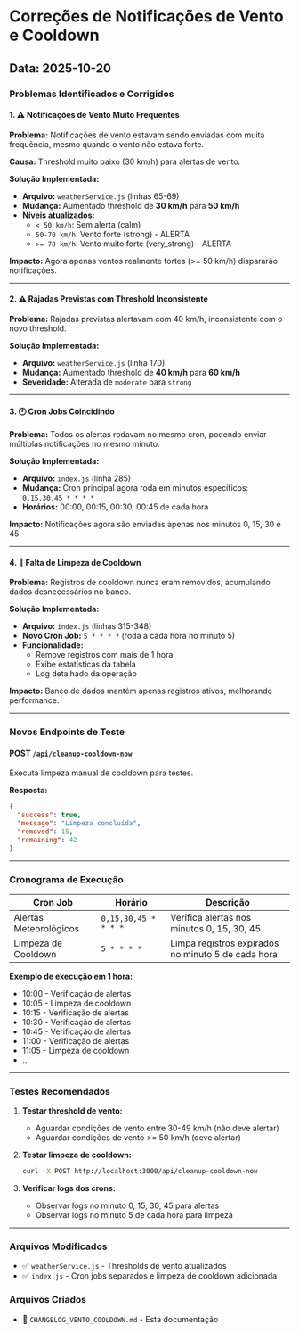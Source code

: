 # Correções de Notificações de Vento e Cooldown

## Data: 2025-10-20

### Problemas Identificados e Corrigidos

#### 1. ⚠️ Notificações de Vento Muito Frequentes

**Problema:** Notificações de vento estavam sendo enviadas com muita frequência, mesmo quando o vento não estava forte.

**Causa:** Threshold muito baixo (30 km/h) para alertas de vento.

**Solução Implementada:**
- **Arquivo:** `weatherService.js` (linhas 65-69)
- **Mudança:** Aumentado threshold de **30 km/h** para **50 km/h**
- **Níveis atualizados:**
  - `< 50 km/h`: Sem alerta (calm)
  - `50-70 km/h`: Vento forte (strong) - ALERTA
  - `>= 70 km/h`: Vento muito forte (very_strong) - ALERTA

**Impacto:** Agora apenas ventos realmente fortes (>= 50 km/h) dispararão notificações.

---

#### 2. ⚠️ Rajadas Previstas com Threshold Inconsistente

**Problema:** Rajadas previstas alertavam com 40 km/h, inconsistente com o novo threshold.

**Solução Implementada:**
- **Arquivo:** `weatherService.js` (linha 170)
- **Mudança:** Aumentado threshold de **40 km/h** para **60 km/h**
- **Severidade:** Alterada de `moderate` para `strong`

---

#### 3. 🕐 Cron Jobs Coincidindo

**Problema:** Todos os alertas rodavam no mesmo cron, podendo enviar múltiplas notificações no mesmo minuto.

**Solução Implementada:**
- **Arquivo:** `index.js` (linha 285)
- **Mudança:** Cron principal agora roda em minutos específicos: `0,15,30,45 * * * *`
- **Horários:** 00:00, 00:15, 00:30, 00:45 de cada hora

**Impacto:** Notificações agora são enviadas apenas nos minutos 0, 15, 30 e 45.

---

#### 4. 🧹 Falta de Limpeza de Cooldown

**Problema:** Registros de cooldown nunca eram removidos, acumulando dados desnecessários no banco.

**Solução Implementada:**
- **Arquivo:** `index.js` (linhas 315-348)
- **Novo Cron Job:** `5 * * * *` (roda a cada hora no minuto 5)
- **Funcionalidade:**
  - Remove registros com mais de 1 hora
  - Exibe estatísticas da tabela
  - Log detalhado da operação

**Impacto:** Banco de dados mantém apenas registros ativos, melhorando performance.

---

### Novos Endpoints de Teste

#### POST `/api/cleanup-cooldown-now`
Executa limpeza manual de cooldown para testes.

**Resposta:**
```json
{
  "success": true,
  "message": "Limpeza concluída",
  "removed": 15,
  "remaining": 42
}
```

---

### Cronograma de Execução

| Cron Job | Horário | Descrição |
|----------|---------|-----------|
| Alertas Meteorológicos | `0,15,30,45 * * * *` | Verifica alertas nos minutos 0, 15, 30, 45 |
| Limpeza de Cooldown | `5 * * * *` | Limpa registros expirados no minuto 5 de cada hora |

**Exemplo de execução em 1 hora:**
- 10:00 - Verificação de alertas
- 10:05 - Limpeza de cooldown
- 10:15 - Verificação de alertas
- 10:30 - Verificação de alertas
- 10:45 - Verificação de alertas
- 11:00 - Verificação de alertas
- 11:05 - Limpeza de cooldown
- ...

---

### Testes Recomendados

1. **Testar threshold de vento:**
   - Aguardar condições de vento entre 30-49 km/h (não deve alertar)
   - Aguardar condições de vento >= 50 km/h (deve alertar)

2. **Testar limpeza de cooldown:**
   ```bash
   curl -X POST http://localhost:3000/api/cleanup-cooldown-now
   ```

3. **Verificar logs dos crons:**
   - Observar logs no minuto 0, 15, 30, 45 para alertas
   - Observar logs no minuto 5 de cada hora para limpeza

---

### Arquivos Modificados

- ✅ `weatherService.js` - Thresholds de vento atualizados
- ✅ `index.js` - Cron jobs separados e limpeza de cooldown adicionada

### Arquivos Criados

- 📄 `CHANGELOG_VENTO_COOLDOWN.md` - Esta documentação
